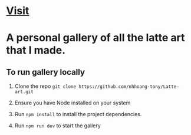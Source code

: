 # <a href="https://latteart.tonynguyen61.com" target="_blank" rel="noopener noreferrer">Visit</a>

# A personal gallery of all the latte art that I made.

## To run gallery locally

1. Clone the repo `git clone https://github.com/nhhoang-tony/Latte-art.git`

2. Ensure you have Node installed on your system

3. Run `npm install` to install the project dependencies.

4. Run `npm run dev` to start the gallery
